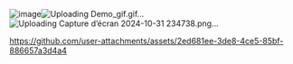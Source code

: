 ![image](https://github.com/user-attachments/assets/41828241-110a-4d29-9c4c-9b8418104468)![Uploading Demo_gif.gif…]()
![Uploading Capture d’écran 2024-10-31 234738.png…]()


https://github.com/user-attachments/assets/2ed681ee-3de8-4ce5-85bf-886657a3d4a4

